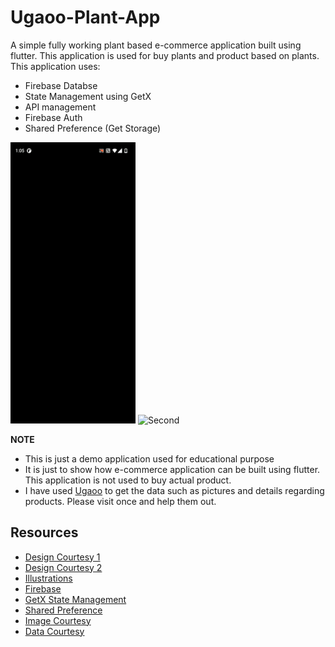 # Ugaoo-Plant-App

A simple fully working plant based e-commerce application built using flutter. This application is used for buy plants and product based on plants. 
This application uses: 
- Firebase Databse
- State Management using GetX
- API management 
- Firebase Auth
- Shared Preference (Get Storage)

<img src ="gif1.gif" alt="Main" width="200" height="450"> <img src="gif2.gif" alt="Second" width="200" height="450">

**NOTE**
- This is just a demo application used for educational purpose
- It is just to show how e-commerce application can be built using flutter. This application is not used to buy actual product. 
- I have used [Ugaoo](https://www.ugaoo.com/) to get the data such as pictures and details regarding products. Please visit once and help them out. 

## Resources
- [Design Courtesy 1](https://www.behance.net/gallery/112245565/Grow-It-Plant-Care-APP?tracking_source=search_projects_recommended%7Cplant%20app)
- [Design Courtesy 2](https://www.behance.net/gallery/113353739/UIUX-Plantify-App?tracking_source=search_projects_recommended%7Cplant%20app)
- [Illustrations](https://storyset.com/)
- [Firebase](https://console.firebase.google.com)
- [GetX State Management](https://pub.dev/packages/get)
- [Shared Preference](https://pub.dev/packages/get_storage)
- [Image Courtesy](https://www.ugaoo.com/)
- [Data Courtesy](https://www.ugaoo.com/)
